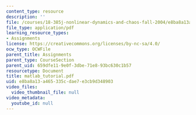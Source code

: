 ```yaml
---
content_type: resource
description: ''
file: /courses/18-385j-nonlinear-dynamics-and-chaos-fall-2004/e8ba8a13a465335cdae7e3cb9d348903_matlab_tutorial.pdf
file_type: application/pdf
learning_resource_types:
- Assignments
license: https://creativecommons.org/licenses/by-nc-sa/4.0/
ocw_type: OCWFile
parent_title: Assignments
parent_type: CourseSection
parent_uid: 659dfe11-9e0f-3dbe-71e8-93bc630c1b57
resourcetype: Document
title: matlab_tutorial.pdf
uid: e8ba8a13-a465-335c-dae7-e3cb9d348903
video_files:
  video_thumbnail_file: null
video_metadata:
  youtube_id: null
---
```

